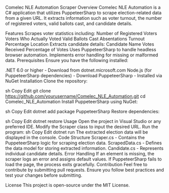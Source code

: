 Comelec NLE Automation Scraper
Overview
Comelec NLE Automation is a C# application that utilizes PuppeteerSharp to scrape election-related data from a given URL. It extracts information such as voter turnout, the number of registered voters, valid ballots cast, and candidate details.

Features
Scrapes voter statistics including:
Number of Registered Voters
Voters Who Actually Voted
Valid Ballots Cast
Absentations
Turnout Percentage
Location
Extracts candidate details:
Candidate Name
Votes Received
Percentage of Votes
Uses PuppeteerSharp to handle headless browser automation.
Implements error handling for missing or malformed data.
Prerequisites
Ensure you have the following installed:

.NET 6.0 or higher - Download from dotnet.microsoft.com
Node.js (for PuppeteerSharp dependencies) - Download
PuppeteerSharp - Installed via NuGet
Installation
Clone the repository:

sh
Copy
Edit
git clone https://github.com/yourusername/Comelec_NLE_Automation.git
cd Comelec_NLE_Automation
Install PuppeteerSharp using NuGet:

sh
Copy
Edit
dotnet add package PuppeteerSharp
Restore dependencies:

sh
Copy
Edit
dotnet restore
Usage
Open the project in Visual Studio or any preferred IDE.
Modify the Scraper class to input the desired URL.
Run the program:
sh
Copy
Edit
dotnet run
The extracted election data will be displayed in the console.
Code Structure
Scraper.cs - Contains the PuppeteerSharp logic for scraping election data.
ScrapedData.cs - Defines the data model for storing extracted information.
Candidate.cs - Represents individual candidate details.
Error Handling
If an element is missing, the scraper logs an error and assigns default values.
If PuppeteerSharp fails to load the page, the process exits gracefully.
Contribution
Feel free to contribute by submitting pull requests. Ensure you follow best practices and test your changes before submitting.

License
This project is open-source under the MIT License.

